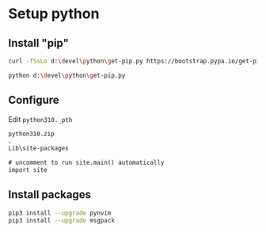 # Setup python

## Install "pip"

```sh
curl -fSsLo d:\devel\python\get-pip.py https://bootstrap.pypa.io/get-pip.py

python d:\devel\python\get-pip.py
```

## Configure

Edit `python310._pth`

```txt
python310.zip
.
Lib\site-packages

# uncomment to run site.main() automatically
import site
```

## Install packages

```sh
pip3 install --upgrade pynvim
pip3 install --upgrade msgpack
```
